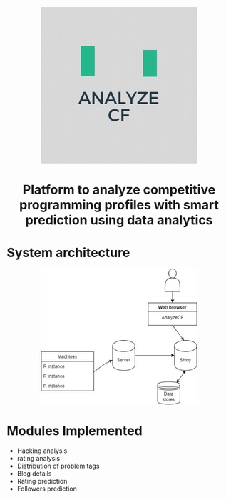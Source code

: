 
<p align="center">
  <img src="https://github.com/VaibhaveS/AnalyzeCF/blob/main/www/LOGO.gif" width="350" title="hover text">
</p>
<h1 align="center"> 
Platform to analyze competitive programming profiles with smart prediction using data analytics 
</h1>
<h1> System architecture </h1>
<p align="center">
  <img src="https://github.com/VaibhaveS/AnalyzeCF/blob/main/www/WhatsApp%20Image%202021-11-19%20at%2008.21.45.jpeg" width="350" title="hover text">
</p>
<h1> Modules Implemented </h1>
<ul>
  <li> Hacking analysis</li>
  <li> rating analysis</li>
  <li> Distribution of problem tags </li>
  <li> Blog details </li>
  <li> Rating prediction </li>
  <li> Followers prediction </li>
<ul>
